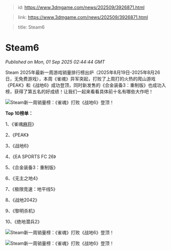 > id: https://www.3dmgame.com/news/202509/3926871.html

> link: https://www.3dmgame.com/news/202509/3926871.html

> title: Steam6

# Steam6
_Published on Mon, 01 Sep 2025 02:44:44 GMT_

Steam 2025年最新一周游戏销量排行榜出炉（2025年8月19日-2025年8月26日，无免费游戏），本周《雀魂》异军突起，打败了上周打的火热的爬山游戏《PEAK》和《战地6》成功登顶，同时新发售的《合金装备3：重制版》也成功入榜，获得了第五名的好成绩！让我们一起来看看具体前十名有哪些大作吧！

![Steam新一周销量榜：《雀魂》打败《战地6》登顶！](https://img.3dmgame.com/uploads/images/news/20250901/1756694626_456497_png_r.webp)

**Top 10榜单：**

1、《雀魂[麻将](https://www.3dmgame.com/tag/majiang_1/)》

2、《PEAK》

3、《战地6》

4、《EA SPORTS FC 26》

5、《合金装备3：重制版》

6、《无主之地4》

7、《极限竞速：地平线5》

8、《战地2042》

9、《黎明杀机》

10、《绝地潜兵2》

![Steam新一周销量榜：《雀魂》打败《战地6》登顶！](https://img.3dmgame.com/uploads/images/news/20250901/1756694626_114630.jpg)

![Steam新一周销量榜：《雀魂》打败《战地6》登顶！](https://img.3dmgame.com/uploads/images/news/20250901/1756694626_739378.jpg)
